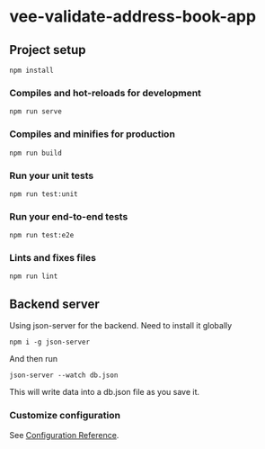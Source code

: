 # vee-validate-address-book-app

## Project setup
```
npm install
```

### Compiles and hot-reloads for development
```
npm run serve
```

### Compiles and minifies for production
```
npm run build
```

### Run your unit tests
```
npm run test:unit
```

### Run your end-to-end tests
```
npm run test:e2e
```

### Lints and fixes files
```
npm run lint
```

## Backend server
Using json-server for the backend. Need to install it globally
```
npm i -g json-server
```
And then run
```
json-server --watch db.json
```
This will write data into a db.json file as you save it.

### Customize configuration
See [Configuration Reference](https://cli.vuejs.org/config/).
